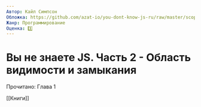 ```yaml
---
Автор: Кайл Симпсон
Обложка: https://github.com/azat-io/you-dont-know-js-ru/raw/master/scope%20%26%20closures/cover.jpg
Жанр: Программирование
Оценка: 3️⃣
---
```


# Вы не знаете JS. Часть 2 - Область видимости и замыкания

Прочитано: Глава 1

[[Книги]]